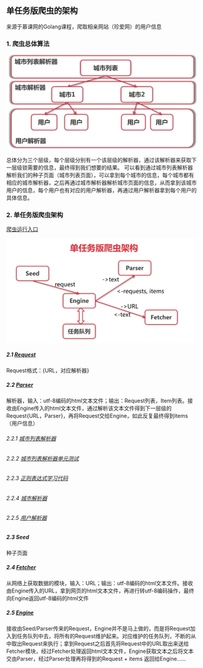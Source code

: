 ## 单任务版爬虫的架构
来源于慕课网的Golang课程，爬取相亲网站（珍爱网）的用户信息
### 1. 爬虫总体算法
![avator](img/1.png)

总体分为三个层级，每个层级分别有一个该层级的解析器，通过该解析器来获取下一层级锁需要的信息，最终得到我们想要的结果。
可以看到通过城市列表解析器解析我们的种子页面（城市列表页面），可以拿到每个城市的信息，每个城市都有相应的城市解析器，之后再通过城市解析器解析城市页面的信息，从而拿到该城市用户的信息，每个用户也有对应的用户解析器，再通过用户解析器拿到每个用户的具体信息。

### 2. 单任务版爬虫架构
[爬虫运行入口](main.go)

![avator](img/2.png)

##### 2.1 [Request](engine/types.go)
Request格式：{URL，对应解析器}
##### 2.2 [Parser](zhenai/parser)
解析器，输入：utf-8编码的html文本文件；输出：Request列表，Item列表。接收由Engine传入的html文本文件，通过解析该文本文件得到下一层级的Request{URL，Parser}，再将Request交给Engine，如此反复最终得到items（用户信息）
###### 2.2.1 [城市列表解析器](zhenai/parser/citylist.go)
###### 2.2.2 [城市列表解析器单元测试](zhenai/parser/citylist_test.go)
###### 2.2.3 [正则表达式学习代码](regex/main.go)
###### 2.2.4 [城市解析器](zhenai/parser/city.go)
###### 2.2.5 [用户解析器](zhenai/parser/profile.go)

##### 2.3 Seed
种子页面
##### 2.4 [Fetcher](fetcher/fetcher.go)
从网络上获取数据的模块，输入：URL；输出：utf-8编码的html文本文件。接收由Engine传入的URL，拿到网页的html文本文件，再进行转utf-8编码操作，最终向Engine返回utf-8编码的html文件
##### 2.5 [Engine](engine/engine.go)
接收由Seed/Parser传来的Request，Engine并不是马上做的，而是将Request加入到任务队列中去，将所有的Request维护起来。对应维护的任务队列，不断的从中取出Request来执行；拿到Request之后首先将Request中的URL取出来送给Fetcher模块，经过Fetcher处理返回html文本文件，Engine获取文本之后将文本交由Parser，经过Parser处理再将得到的Request + items 返回给Engine......

